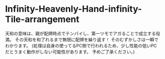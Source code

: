 # Infinity-Heavenly-Hand-infinity-Tile-arrangement
天和の意味は、親が配牌時点でテンパイし、第一ツモでアガることで成立する役満。
その天和を和了れるまで無限に配牌を繰り返す！ そのむずかしさは一瞬でわかります。
(処理は自身の使ってるPC側で行われるため、少し性能の低いPCだとうまく動作がしない可能性があります。 予めご了承ください。)
